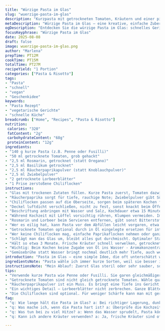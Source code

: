 ```yaml
---
title: "Würzige Pasta im Glas"
slug: "wuerzige-pasta-im-glas"
description: "Kurzpasta mit getrockneten Tomaten, Kräutern und einer pikanten Note. Variiert mit Rosmarin statt Oregano, Knoblauchpulver durch Räucherpaprika ersetzt. Perfekt vorbereitet zum Verschenken oder schnellen Kochen. Schritt für Schritt Anleitungen, damit der Aufguss gelingt. Gelingtipps für Konsistenz, Timing und Aromaentwicklung. Vegetarisch, vegan, ohne Nüsse, Laktose und Eier. 750 ml Glasfüllung, ungefähr 3 Tassen."
metaDescription: "Würzige Pasta im Glas – eine kreative, einfache Zubereitung für rasches Kochen oder zum Verschenken, aromatisch und anpassbar."
ogDescription: "Entdecken Sie die würzige Pasta im Glas: schnelles Gericht, perfekt für den Vorrat und anpassbar mit verschiedenen Zutaten."
focusKeyphrase: "Würzige Pasta im Glas"
date: 2025-08-08
draft: false
image: wuerzige-pasta-im-glas.png
author: "Marlena"
prepTime: PT12M
cookTime: PT15M
totalTime: PT27M
recipeYield: "1 Portion"
categories: ["Pasta & Risotto"]
tags:
- "Pasta"
- "schnell"
- "vegan"
- "Geschenkidee"
keywords:
- "Pasta Rezept"
- "vegetarische Gerichte"
- "schnelle Küche"
breadcrumb: ["Home", "Recipes", "Pasta & Risotto"]
nutrition: 
 calories: "320"
 fatContent: "2g"
 carbohydrateContent: "68g"
 proteinContent: "12g"
ingredients:
- "140 g kurze Pasta (z.B. Penne oder Fusilli)"
- "50 ml getrocknete Tomaten, grob gehackt"
- "2,5 ml Rosmarin, getrocknet (statt Oregano)"
- "2,5 ml Basilikum getrocknet"
- "2,5 ml Räucherpaprikapulver (statt Knoblauchpulver)"
- "2,5 ml Zwiebelpulver"
- "2 getrocknete Lorbeerblätter"
- "1 Prise zerstoßene Chiliflocken"
instructions:
- "Glas mit trockenen Zutaten füllen. Kurze Pasta zuerst, Tomaten dazwischen verteilen. Rosmarin über die Spitze streuen, Basilikum folgt."
- "Räucherpaprika sorgt für tiefe, rauchige Note; Zwiebelpulver gibt Süße. Lorbeerblätter unbedingt ganz lassen, entziehen nicht zu stark Aroma."
- "Chiliflocken passen auf die Oberseite, sorgen beim späteren Kochen für kleine Knistergeräusche und dezenten Biss."
- "Deckel luftdicht verschließen, nicht zu fest, sonst knackt beim Öffnen."
- "Beschriftung anbringen mit Wasser und Salz, Kochdauer etwa 15 Minuten in kochendem Wasser. Wichtig: Zuerst auf leichtes Blubbern achten, nicht zu sprudelnd."
- "Während Kochzeit mit Löffel vorsichtig rühren, Klumpen vermeiden. Immer wieder prüfen, Pasta soll weich, aber bissfest sein."
- "Rosmarin und Lorbeer beim Servieren entfernen, gibt sonst Bitterstoffe."
- "Wer es eilig hat, kann Pasta vor dem Abfüllen leicht vorgaren, etwa 3 Minuten im kochenden Wasser, dann trocknen lassen - macht schnellere Zubereitung möglich."
- "Getrocknete Tomaten optional durch in Öl eingelegte ersetzen für intensiven Geschmack, dann Salz im Kochwasser reduzieren."
- "Wer keine Chiliflocken mag, einfache Paprikaflocken nehmen oder ganz weglassen."
- "Schlägt man das Glas um, bleibt alles gut durchmischt. Optimaler Stauraum: dunkel, kühl, luftdicht."
- "Hält so etwa 3 Monate. Frische Kräuter schnell verwelken, getrocknete halten mindestens ein Jahr."
- "Wichtig: Beim Kochen keine Zugabe von Öl ins Wasser - Aromakonzentration leidet sonst."
- "Gemüsebrühe statt Wasser bringt nochmal deutlich mehr Tiefe, auch wenn es vom Original abweicht."
introduction: "Pasta im Glas – eine simple Idee, die oft unterschätzt wird. Man nimmt trockene Zutaten, kombiniert sie clever mit den richtigen Kräutern und Gewürzen, füllt alles in ein dichtes Gefäß, fertig ist der Vorrat für schnelle Mahlzeiten. Ich habe oft gemerkt, dass die klassische Kombi aus Oregano und Knoblauchpulver zu langweilig wird. Daher ersetzt ich Oregano durch fruchtig-herben Rosmarin und das Knoblauchpulver durch rauchiges Paprikapulver; verleiht ein ganz neues Aroma, das mich beim Öffnen des Glases sofort einfängt. Auf die Konsistenz achtet man durch genaue Kochzeiten nicht allein, sondern schaut aufs Wasser, hört das Blubbern und fühlt die Pasta zwischendurch – Bissfest muss sie sein, sonst klebt sie später unangenehm. Wichtig auch: Lorbeerblätter rausnehmen, bevor man serviert. Kleine Tipps aus der Praxis, die oft übersehen werden, machen den Unterschied zwischen einer guten und einer routinierten Vorbereitung."
ingredientsNote: "Pasta wähle ich immer kurze Sorten, weil sie besser im Glas Platz finden und gleichmäßig garen. Die Tomaten gut grob schneiden und trocken halten, sonst kann das Glas feucht werden und Aroma leiden. Getrocknete Kräuter am besten frisch gekauft, da ältere schnell ihr Aroma verlieren. Für die Lorbeerblätter gilt: nicht zerbrechen, für nicht zu bittere Zwischentöne beim Aufguss. Chiliflocken erst kurz vor dem Verpacken auf die Oberseite – heißes Wasser aktiviert die Schärfe deutlich. Statt getrockneten Tomaten kann man auch in Öl eingelegte verwenden, allerdings dann Salz und Öl im Kochprozess anpassen. Räucherpaprikapulver bringt Intensität – fehlte mir lange. Stattdessen tut es natürlich auch geräuchertes Paprikamark oder frische Knoblauchscheiben, dann aber muss das Rezept angepasst werden."
instructionsNote: "Mein Ablauf: Zuerst Glas steril oder sehr sauber, sonst hält das nicht. Zutaten lagern, dann in Schichten füllen, damit später alles gut auffliegt. Rosmarin zuerst prüfen, durch zu große Stücke verteilt sich das Aroma zu stark, besser fein zerkrümeln. Lorbeerblätter komplett, die sind nahe am Glasrand. Deckel schließt man mit Gefühl – zu fest erstickt die Aromabildung. Am Herd: Wasser ganz leicht köcheln lassen, kein heftiges Kochen. Rühren nach 7 Minuten geht bei größeren Mengen Pasta, sonst zerfallen sie. Den Biss prüfe ich mit zwei Fingern – wenn es leicht nachgibt, warm raus aus dem Wasser. Lorbeer entfernen, dabei sorgfältig, denn die Blätter zerbröseln sonst. Für größere Mengen empfehle ich, Portionen modular zu packen, sonst gerät der Geschmackinsgesamt aus dem Gleichgewicht. Sollte Pasta zu hart erscheinen, Wasserstand erhöhen, nachwürzen mit Salz nach Belieben."
tips:
- "Verwende kurze Pasta wie Penne oder Fusilli. Sie garen gleichmäßiger und passen besser ins Glas. Achte auf die Menge, nicht zu viel reintun. Gegebenenfalls kann man weniger als 140 g nehmen, wenn man es lockerer mag. Diese Pasta wird beim Kochen immer etwas aufquellen, darum besser etwas Platz lassen."
- "Getrocknete Tomaten sind nicht gleich getrocknete Tomaten. Wähle qualitativ hochwertige, grob gehackte. Sie sorgen für Geschmack. Für intensiveren Geschmack verwende eingelegte Tomaten. Aber Achtung – dann das Salz im Kochwasser anpassen. Öl könnte die Aromakonzentration beeinflussen."
- "Räucherpaprikapulver ist ein Muss. Es bringt eine Tiefe ins Gericht, die du mit Knoblauchpulver nie erreichen würdest. Ein paar eigene Versuche mit verschiedenen Paprikasorten haben das gezeigt. Räuchern verleiht dem Gericht eine rauchige Note, die während des Garens besonders zur Geltung kommt."
- "Ein wichtiges Detail – Lorbeerblätter nicht zerbrechen. Ganze Blätter entziehen Aromen sanfter. Wenn ich sie zerbröseln, wird das Gericht schnell bitter. Merke: Sie intensivieren das Aroma während des Kochens, müssen aber vor dem Servieren entfernt werden."
- "Die Chiliflocken sind optional. Für weniger Schärfe kann man mit geräuchertem Paprikapulver experimentieren oder sie ganz weglassen. Wenn ich sie hinzufüge, mache ich das immer ganz zum Schluss, kurz bevor die Mischung ins Glas kommt. So wird die Schärfe aktiviert, ohne zu überlagern."
faq:
- "q: Wie lange hält die Pasta im Glas? a: Bei richtiger Lagerung, dunkel, kühl, luftdicht – etwa drei Monate. Frische Kräuter sind Risiko, halten nicht lange."
- "q: Was mache ich, wenn die Pasta hart ist? a: Überprüfe die Kochzeit und den Wasserstand. Mehr Wasser könnte helfen. Bei etwas mehr Geduld – das Timing verändert die Textur."
- "q: Was tun bei zu viel Hitze? a: Wenn das Wasser sprudelt, Pasta könnte zerfallen. Lässt du es leicht köcheln, bleibt die Form besser. Vorsicht beim Rühren – sanft behandeln."
- "q: Kann ich andere Kräuter verwenden? a: Ja, frische Kräuter sind oftmals intensiver. Kannst du versuchen, aber die Kochzeit anpassen. Oregano lässt sich gut durch Basilikum ersetzen."

---
```

